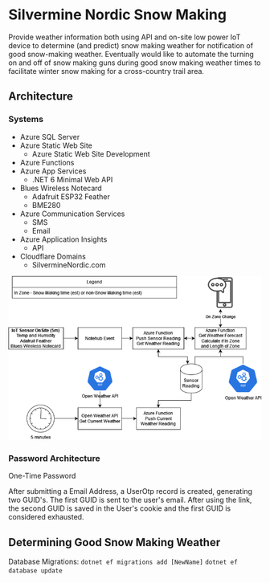 # Silvermine Nordic Snow Making
Provide weather information both using API and on-site low power IoT device to determine (and predict) snow making weather for notification of good snow-making weather.  Eventually would like to automate the turning on and off of snow making guns during good snow making weather times to facilitate winter snow making for a cross-country trail area.

## Architecture 

### Systems

* Azure SQL Server
* Azure Static Web Site
    * Azure Static Web Site Development
* Azure Functions
* Azure App Services
    * .NET 6 Minimal Web API
* Blues Wireless Notecard
    * Adafruit ESP32 Feather 
    * BME280
* Azure Communication Services
    * SMS
    * Email
* Azure Application Insights
    * API
* Cloudflare Domains
    * SilvermineNordic.com

![Archiecture Diagram](https://github.com/millertimebjm/ApiServer/blob/main/ApiServer/SilvermineNordicSnowMakingNotification.png)

### Password Architecture

One-Time Password

After submitting a Email Address, a UserOtp record is created, generating two GUID's.  The first GUID is sent to the user's email.  After using the link, the second GUID is saved in the User's cookie and the first GUID is considered exhausted.

## Determining Good Snow Making Weather

Database Migrations:
`dotnet ef migrations add [NewName]`
`dotnet ef database update`

